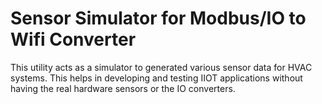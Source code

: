 # Sensor Simulator for Modbus/IO to Wifi Converter
This utility acts as a simulator to generated various sensor data for HVAC systems. This helps in developing and testing IIOT applications without having the real hardware sensors or the IO converters.

